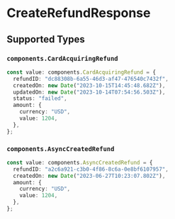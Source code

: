 # CreateRefundResponse


## Supported Types

### `components.CardAcquiringRefund`

```typescript
const value: components.CardAcquiringRefund = {
  refundID: "dc88308b-6a55-46d3-af47-476540c7432f",
  createdOn: new Date("2023-10-15T14:45:48.682Z"),
  updatedOn: new Date("2023-10-14T07:54:56.503Z"),
  status: "failed",
  amount: {
    currency: "USD",
    value: 1204,
  },
};
```

### `components.AsyncCreatedRefund`

```typescript
const value: components.AsyncCreatedRefund = {
  refundID: "a2c6a921-c3b0-4f86-8c6a-0e8bf6107957",
  createdOn: new Date("2023-06-27T10:23:07.802Z"),
  amount: {
    currency: "USD",
    value: 1204,
  },
};
```

